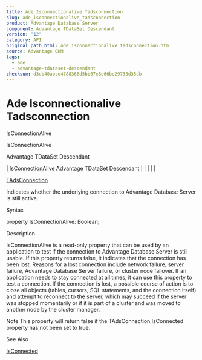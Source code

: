 ```yaml
---
title: Ade Isconnectionalive Tadsconnection
slug: ade_isconnectionalive_tadsconnection
product: Advantage Database Server
component: Advantage TDataSet Descendant
version: "12"
category: API
original_path_html: ade_isconnectionalive_tadsconnection.htm
source: Advantage CHM
tags:
  - ade
  - advantage-tdataset-descendant
checksum: d3db40abce4788368d5bb67e8e66be29738d35db
---
```


# Ade Isconnectionalive Tadsconnection

IsConnectionAlive

IsConnectionAlive

Advantage TDataSet Descendant

| IsConnectionAlive  Advantage TDataSet Descendant |  |  |  |  |

[TAdsConnection](ade_tadsconnection_7.md)

Indicates whether the underlying connection to Advantage Database Server is still active.

Syntax

property IsConnectionAlive: Boolean;

Description

IsConnectionAlive is a read-only property that can be used by an application to test if the connection to Advantage Database Server is still usable. If this property returns false, it indicates that the connection has been lost. Reasons for a lost connection include network failure, server failure, Advantage Database Server failure, or cluster node failover. If an application needs to stay connected at all times, it can use this property to test a connection. If the connection is lost, a possible course of action is to close all objects (tables, cursors, SQL statements, and the connection itself) and attempt to reconnect to the server, which may succeed if the server was stopped momentarily or if it is part of a cluster and was moved to another node by the cluster manager.

Note This property will return false if the TAdsConnection.IsConnected property has not been set to true.

See Also

[IsConnected](ade_isconnected_tadsconnection.md)
